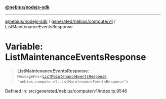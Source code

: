 [**@nebius/nodejs-sdk**](../../../../../README.md)

***

[@nebius/nodejs-sdk](../../../../../README.md) / [generated/nebius/compute/v1](../README.md) / ListMaintenanceEventsResponse

# Variable: ListMaintenanceEventsResponse

> **ListMaintenanceEventsResponse**: `MessageFns`\<[`ListMaintenanceEventsResponse`](../interfaces/ListMaintenanceEventsResponse.md), `"nebius.compute.v1.ListMaintenanceEventsResponse"`\>

Defined in: src/generated/nebius/compute/v1/index.ts:9546
